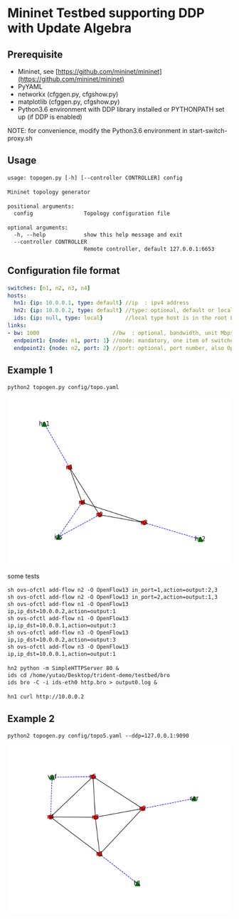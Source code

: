 # Mininet Testbed supporting DDP with Update Algebra

## Prerequisite

* Mininet, see [https://github.com/mininet/mininet](https://github.com/mininet/mininet)
* PyYAML
* networkx (cfggen.py, cfgshow.py)
* matplotlib (cfggen.py, cfgshow.py)
* Python3.6 environment with DDP library installed or PYTHONPATH set up (if DDP is enabled)

NOTE: for convenience, modify the Python3.6 environment in start-switch-proxy.sh

## Usage

```
usage: topogen.py [-h] [--controller CONTROLLER] config

Mininet topology generator

positional arguments:
  config                Topology configuration file

optional arguments:
  -h, --help            show this help message and exit
  --controller CONTROLLER
                        Remote controller, default 127.0.0.1:6653

```

## Configuration file format

```yaml
switches: [n1, n2, n3, n4]
hosts:
  hn1: {ip: 10.0.0.1, type: default} //ip  : ipv4 address
  hn2: {ip: 10.0.0.2, type: default} //type: optional, default or local, make sure just only one local node
  ids: {ip: null, type: local}       //local type host is in the root Linux network namespace
links:
- bw: 1000                       //bw  : optional, bandwidth, unit Mbps, default: unlimited
  endpoint1: {node: n1, port: 1} //node: mandatory, one item of switches
  endpoint2: {node: n2, port: 2} //port: optional, port number, also OpenFlow id, default: incremental, the name of the port "%s-eth%d"%(node,port)
```

## Example 1

```
python2 topogen.py config/topo.yaml
```


![](topo.png)


some tests

```
sh ovs-ofctl add-flow n2 -O OpenFlow13 in_port=1,action=output:2,3
sh ovs-ofctl add-flow n2 -O OpenFlow13 in_port=2,action=output:1,3
sh ovs-ofctl add-flow n1 -O OpenFlow13 ip,ip_dst=10.0.0.2,action=output:1
sh ovs-ofctl add-flow n1 -O OpenFlow13 ip,ip_dst=10.0.0.1,action=output:3
sh ovs-ofctl add-flow n3 -O OpenFlow13 ip,ip_dst=10.0.0.2,action=output:3
sh ovs-ofctl add-flow n3 -O OpenFlow13 ip,ip_dst=10.0.0.1,action=output:1

hn2 python -m SimpleHTTPServer 80 &
ids cd /home/yutao/Desktop/trident-demo/testbed/bro
ids bro -C -i ids-eth0 http.bro > output0.log &

hn1 curl http://10.0.0.2
```

## Example 2

```
python2 topogen.py config/topo5.yaml --ddp=127.0.0.1:9090
```

![](topo5.png)
